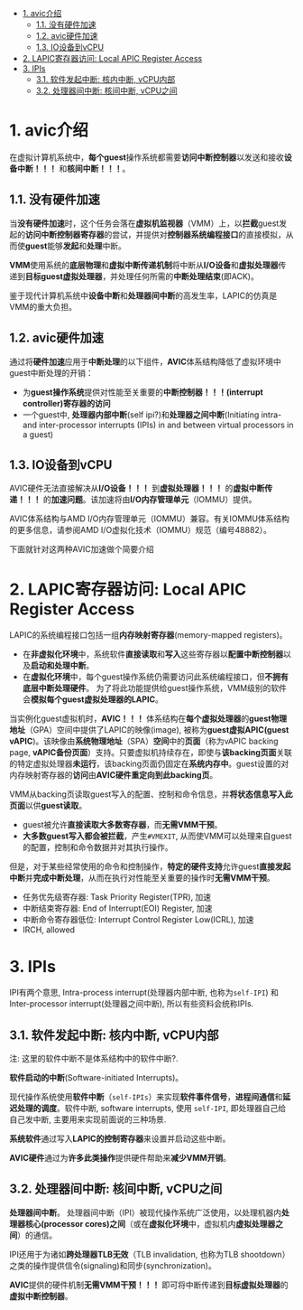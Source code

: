 
<!-- @import "[TOC]" {cmd="toc" depthFrom=1 depthTo=6 orderedList=false} -->

<!-- code_chunk_output -->

- [1. avic介绍](#1-avic介绍)
  - [1.1. 没有硬件加速](#11-没有硬件加速)
  - [1.2. avic硬件加速](#12-avic硬件加速)
  - [1.3. IO设备到vCPU](#13-io设备到vcpu)
- [2. LAPIC寄存器访问: Local APIC Register Access](#2-lapic寄存器访问-local-apic-register-access)
- [3. IPIs](#3-ipis)
  - [3.1. 软件发起中断: 核内中断, vCPU内部](#31-软件发起中断-核内中断-vcpu内部)
  - [3.2. 处理器间中断: 核间中断, vCPU之间](#32-处理器间中断-核间中断-vcpu之间)

<!-- /code_chunk_output -->

# 1. avic介绍

在虚拟计算机系统中，**每个guest**操作系统都需要**访问中断控制器**以发送和接收**设备中断！！！** 和**核间中断！！！**。

## 1.1. 没有硬件加速

当**没有硬件加速**时，这个任务会落在**虚拟机监视器**（VMM）上，以**拦截**guest发起的**访问中断控制器寄存器**的尝试，并提供对**控制器系统编程接口**的直接模拟，从而使**guest**能够**发起**和**处理**中断。

**VMM**使用系统的**底层物理**和**虚拟中断传递机制**将中断从**I/O设备**和**虚拟处理器**传递到**目标guest虚拟处理器**，并处理任何所需的**中断处理结束**(即ACK)。

鉴于现代计算机系统中**设备中断**和**处理器间中断**的高发生率，LAPIC的仿真是VMM的重大负担。

## 1.2. avic硬件加速

通过将**硬件加速**应用于**中断处理**的以下组件，**AVIC**体系结构降低了虚拟环境中guest中断处理的开销：

* 为**guest操作系统**提供对性能至关重要的**中断控制器！！！(interrupt controller)寄存器的访问**
* 一个guest中, **处理器内部中断**(self ipi?)和**处理器之间中断**(Initiating intra- and inter-processor interrupts (IPIs) in and between virtual processors in a guest)

## 1.3. IO设备到vCPU

AVIC硬件无法直接解决从**I/O设备！！！** 到**虚拟处理器！！！** 的**虚拟中断传递！！！** 的**加速问题**。该加速将由**I/O内存管理单元**（IOMMU）提供。

AVIC体系结构与AMD I/O内存管理单元（IOMMU）兼容。有关IOMMU体系结构的更多信息，请参阅AMD I/O虚拟化技术（IOMMU）规范（编号48882）。

下面就针对这两种AVIC加速做个简要介绍

# 2. LAPIC寄存器访问: Local APIC Register Access

LAPIC的系统编程接口包括一组**内存映射寄存器**(memory-mapped registers)。

* 在**非虚拟化环境**中，系统软件**直接读取**和**写入**这些寄存器以**配置中断控制器**以及**启动和处理中断**。 
* 在**虚拟化环境**中，每个guest操作系统仍需要访问此系统编程接口，但**不拥有底层中断处理硬件**。 为了将此功能提供给guest操作系统，VMM级别的软件会**模拟每个guest虚拟处理器的LAPIC**。

当实例化guest虚拟机时，**AVIC！！！** 体系结构在**每个虚拟处理器**的**guest物理地址**（GPA）空间中提供了LAPIC的映像(image), 被称为**guest虚拟APIC(guest vAPIC**)。该映像由**系统物理地址**（SPA）**空间**中的**页面**（称为vAPIC backing page, **vAPIC备份页面**）支持。只要虚拟机持续存在，即使与**该backing页面**关联的特定虚拟处理器**未运行**，该backing页面仍固定在**系统内存中**。guest设置的对内存映射寄存器的**访问**由**AVIC硬件重定向到此backing页**。

VMM从backing页读取guest写入的配置、控制和命令信息，并**将状态信息写入此页面**以供**guest读取**。
* guest被允许**直接读取大多数寄存器**，而**无需VMM干预**。
* **大多数guest写入都会被拦截**，产生`#VMEXIT`, 从而使VMM可以处理来自guest的配置，控制和命令数据并对其执行操作。

但是，对于某些经常使用的命令和控制操作，**特定的硬件支持**允许guest**直接发起中断**并**完成中断处理**，从而在执行对性能至关重要的操作时**无需VMM干预**。

* 任务优先级寄存器: Task Priority Register(TPR), 加速
* 中断结束寄存器: End of Interrupt(EOI) Register, 加速
* 中断命令寄存器低位: Interrupt Control Register Low(ICRL), 加速
* IRCH, allowed

# 3. IPIs

IPI有两个意思, Intra-process interrupt(处理器内部中断, 也称为`self-IPI`) 和 Inter-processor interrupt(处理器之间中断), 所以有些资料会统称IPIs.

## 3.1. 软件发起中断: 核内中断, vCPU内部

注: 这里的软件中断不是体系结构中的软件中断?.

**软件启动的中断**(Software-initiated Interrupts)。 

现代操作系统使用**软件中断**（`self-IPIs`）来实现**软件事件信号**，**进程间通信**和**延迟处理的调度**。软件中断, software interrupts, 使用 `self-IPI`, 即处理器自己给自己发中断, 主要用来实现前面说的三种场景.

**系统软件**通过写入**LAPIC的控制寄存器**来设置并启动这些中断。 

**AVIC硬件**通过为**许多此类操作**提供硬件帮助来**减少VMM开销**。

## 3.2. 处理器间中断: 核间中断, vCPU之间

**处理器间中断**。 处理器间中断（IPI）被现代操作系统广泛使用，以处理机器内**处理器核心(processor cores)之间**（或在**虚拟化环境**中，虚拟机内**虚拟处理器之间**）的通信。 

IPI还用于为诸如**跨处理器TLB无效**（TLB invalidation, 也称为TLB shootdown）之类的操作提供信令(signaling)和同步(synchronization)。 

**AVIC**提供的硬件机制**无需VMM干预！！！** 即可将中断传递到**目标虚拟处理器**的**虚拟中断控制器**。
